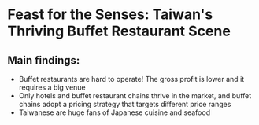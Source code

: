 # Feast for the Senses: Taiwan's Thriving Buffet Restaurant Scene
## Main findings: ##
- Buffet restaurants are hard to operate! The gross profit is lower and it requires a big venue
- Only hotels and buffet restaurant chains thrive in the market, and buffet chains adopt a pricing strategy that targets different price ranges
- Taiwanese are huge fans of Japanese cuisine and seafood
